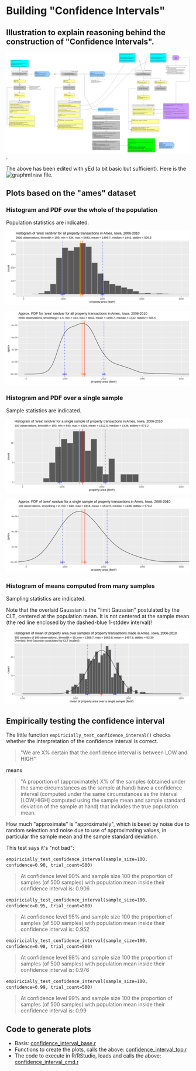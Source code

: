 # Building "Confidence Intervals"

## Illustration to explain reasoning behind the construction of "Confidence Intervals".

![Confidence interval pipeline graph](https://raw.githubusercontent.com/dtonhofer/rstudio_coding/master/course_2/confidence_interval/diagrams/confidence_interval_pipeline.png).

The above has been edited with yEd (a bit basic but sufficient). Here is the
![graphml raw file](https://raw.githubusercontent.com/dtonhofer/rstudio_coding/master/course_2/confidence_interval/diagrams/confidence_interval_pipeline.graphml).

## Plots based on the "ames" dataset

### Histogram and PDF over the whole of the population

Population statistics are indicated.

![Histogram, whole population](https://raw.githubusercontent.com/dtonhofer/rstudio_coding/master/course_2/confidence_interval/plots/histogram_of_ames_area_randvar_over_population.png)

![PDF, whole population](https://raw.githubusercontent.com/dtonhofer/rstudio_coding/master/course_2/confidence_interval/plots/pdf_of_ames_area_randvar_over_population.png)

### Histogram and PDF over a single sample

Sample statistics are indicated.

![Histogram, single sample](https://raw.githubusercontent.com/dtonhofer/rstudio_coding/master/course_2/confidence_interval/plots/histogram_of_ames_area_randvar_for_single_sample.png)

![PDF, single sample](https://raw.githubusercontent.com/dtonhofer/rstudio_coding/master/course_2/confidence_interval/plots/pdf_of_ames_area_randvar_for_single_sample.png)

### Histogram of means computed from many samples

Sampling statistics are indicated.

Note that the overlaid Gaussian is the "limit Gaussian" postulated by the CLT, centered at the population mean. It is
not centered at the sample mean (the red line enclosed by the dashed-blue 1-stddev interval)!

![Histogram of sample statistics](https://raw.githubusercontent.com/dtonhofer/rstudio_coding/master/course_2/confidence_interval/plots/histogram_of_mean_over_samples_of_ames_area_randvar.png)

## Empirically testing the confidence interval

The little function `empiricially_test_confidence_interval()` checks whether the interpretation of
the confidence interval is correct.

> "We are X% certain that the confidence interval is between LOW and HIGH"

means

> "A proportion of (approximately) X% of the samples (obtained under the same circumstances
> as the sample at hand) have a confidence interval (computed under the same circumstances
> as the interval [LOW,HIGH] computed using the sample mean and sample standard deviation of the
> sample at hand) that includes the true population mean.

How much "approximate" is "approximately", which is beset by noise due to random selection
and noise due to use of approximating values, in particular the sample mean and the sample
standard deviation.

This test says it's "not bad":

````
empiricially_test_confidence_interval(sample_size=100, confidence=0.90, trial_count=500)
````

> At confidence level 90% and sample size 100
> the proportion of samples (of 500 samples) with
> population mean inside their confidence interval is: 0.906

````
empiricially_test_confidence_interval(sample_size=100, confidence=0.95, trial_count=500)
````

> At confidence level 95% and sample size 100
> the proportion of samples (of 500 samples) with 
> population mean inside their confidence interval is: 0.952

````
empiricially_test_confidence_interval(sample_size=100, confidence=0.98, trial_count=500)
````

> At confidence level 98% and sample size 100
> the proportion of samples (of 500 samples) with
> population mean inside their confidence interval is: 0.976

````
empiricially_test_confidence_interval(sample_size=100, confidence=0.99, trial_count=500)
````

> At confidence level 99% and sample size 100
> the proportion of samples (of 500 samples) with
> population mean inside their confidence interval is: 0.99

## Code to generate plots

- Basis: [confidence_interval_base.r](https://github.com/dtonhofer/rstudio_coding/blob/master/course_2/confidence_interval/code/confidence_interval_base.r)
- Functions to create the plots, calls the above: [confidence_interval_top.r](https://github.com/dtonhofer/rstudio_coding/blob/master/course_2/confidence_interval/code/confidence_interval_top.r)
- The code to execute in R/RStudio, loads and calls the above: [confidence_interval_cmd.r](https://github.com/dtonhofer/rstudio_coding/blob/master/course_2/confidence_interval/code/confidence_interval_cmd.r)

